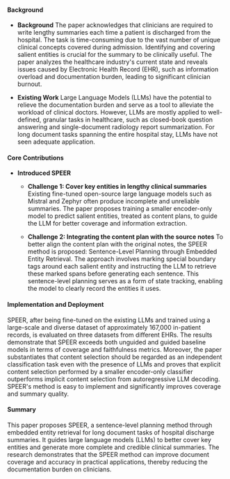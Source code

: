 #### Background
- **Background**
The paper acknowledges that clinicians are required to write lengthy summaries each time a patient is discharged from the hospital. The task is time-consuming due to the vast number of unique clinical concepts covered during admission. Identifying and covering salient entities is crucial for the summary to be clinically useful. The paper analyzes the healthcare industry's current state and reveals issues caused by Electronic Health Record (EHR), such as information overload and documentation burden, leading to significant clinician burnout.

- **Existing Work**
Large Language Models (LLMs) have the potential to relieve the documentation burden and serve as a tool to alleviate the workload of clinical doctors. However, LLMs are mostly applied to well-defined, granular tasks in healthcare, such as closed-book question answering and single-document radiology report summarization. For long document tasks spanning the entire hospital stay, LLMs have not seen adequate application.

#### Core Contributions
- **Introduced SPEER**
    - **Challenge 1: Cover key entities in lengthy clinical summaries**
        Existing fine-tuned open-source large language models such as Mistral and Zephyr often produce incomplete and unreliable summaries. The paper proposes training a smaller encoder-only model to predict salient entities, treated as content plans, to guide the LLM for better coverage and information extraction.

    - **Challenge 2: Integrating the content plan with the source notes**
        To better align the content plan with the original notes, the SPEER method is proposed: Sentence-Level Planning through Embedded Entity Retrieval. The approach involves marking special boundary tags around each salient entity and instructing the LLM to retrieve these marked spans before generating each sentence. This sentence-level planning serves as a form of state tracking, enabling the model to clearly record the entities it uses.

#### Implementation and Deployment
SPEER, after being fine-tuned on the existing LLMs and trained using a large-scale and diverse dataset of approximately 167,000 in-patient records, is evaluated on three datasets from different EHRs. The results demonstrate that SPEER exceeds both unguided and guided baseline models in terms of coverage and faithfulness metrics. Moreover, the paper substantiates that content selection should be regarded as an independent classification task even with the presence of LLMs and proves that explicit content selection performed by a smaller encoder-only classifier outperforms implicit content selection from autoregressive LLM decoding. SPEER's method is easy to implement and significantly improves coverage and summary quality.

#### Summary
This paper proposes SPEER, a sentence-level planning method through embedded entity retrieval for long document tasks of hospital discharge summaries. It guides large language models (LLMs) to better cover key entities and generate more complete and credible clinical summaries. The research demonstrates that the SPEER method can improve document coverage and accuracy in practical applications, thereby reducing the documentation burden on clinicians.